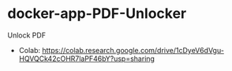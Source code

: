 # docker-app-PDF-Unlocker
Unlock PDF

- Colab: https://colab.research.google.com/drive/1cDyeV6dVgu-HQVQCk42cOHR7laPF46bY?usp=sharing